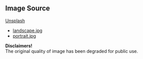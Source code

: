 ## Image Source
[Unsplash](unsplash.com)  
* [landscape.jpg](https://unsplash.com/photos/uAfZBP-GtiA)  
* [portrait.jpg](https://unsplash.com/photos/v6asLq_dYzw)  
  

**Disclaimers!**   
The original quality of image has been degraded for public use.

